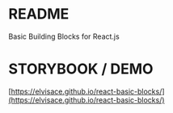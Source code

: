 # README

Basic Building Blocks for React.js

# STORYBOOK / DEMO

[https://elvisace.github.io/react-basic-blocks/](https://elvisace.github.io/react-basic-blocks/)